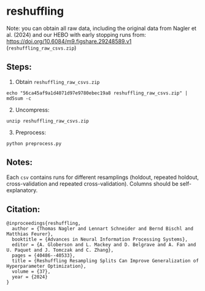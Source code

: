 # reshuffling

Note: you can obtain all raw data, including the original data from Nagler et al. (2024) and our HEBO with early stopping runs from:
https://doi.org/10.6084/m9.figshare.29248589.v1 (`reshuffling_raw_csvs.zip`)

## Steps:

1. Obtain `reshuffling_raw_csvs.zip`

```
echo "56ca45af9a1d4071d97e9780ebec19a8 reshuffling_raw_csvs.zip" | md5sum -c
```

2. Uncompress:

```
unzip reshuffling_raw_csvs.zip
```

3. Preprocess:

```
python preprocess.py
```

## Notes:

Each `csv` contains runs for different resamplings (holdout, repeated holdout, cross-validation and repeated cross-validation).
Columns should be self-explanatory.

## Citation:
```
@inproceedings{reshuffling,
  author = {Thomas Nagler and Lennart Schneider and Bernd Bischl and Matthias Feurer},
  booktitle = {Advances in Neural Information Processing Systems},
  editor = {A. Globerson and L. Mackey and D. Belgrave and A. Fan and U. Paquet and J. Tomczak and C. Zhang},
  pages = {40486--40533},
  title = {Reshuffling Resampling Splits Can Improve Generalization of Hyperparameter Optimization},
  volume = {37},
  year = {2024}
}
```
